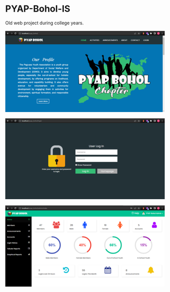 # PYAP-Bohol-IS
Old web project during college years.
<br><br>
<img src="https://github.com/marlonmdev/PYAP-Bohol-IS/blob/main/resources/images/Screenshot-1.png" alt="Screenshot 1">
<br><br>
<img src="https://github.com/marlonmdev/PYAP-Bohol-IS/blob/main/resources/images/Screenshot-2.png" alt="Screenshot 2">
<br><br>
<img src="https://github.com/marlonmdev/PYAP-Bohol-IS/blob/main/resources/images/Screenshot-3.png" alt="Screenshot 3">
